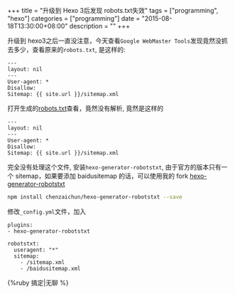 +++
title = "升级到 Hexo 3后发现 robots.txt失效"
tags = ["programming", "hexo"]
categories = ["programming"]
date = "2015-08-18T13:30:00+08:00"
description = ""
+++


升级到 hexo3之后一直没注意，今天查看`Google WebMaster Tools`发现竟然没抓去多少，查看原来的`robots.txt`, 是这样的:

```
---
layout: nil
---
User-agent: *
Disallow: 
Sitemap: {{ site.url }}/sitemap.xml 
```

打开生成的[robots.txt](/robots.txt)查看，竟然没有解析, 竟然是这样的

<!-- more -->

```
---
layout: nil
---
User-agent: *
Disallow: 
Sitemap: {{ site.url }}/sitemap.xml
```

完全没有处理这个文件, 安装`hexo-generator-robotstxt`, 由于官方的版本只有一个 sitemap，如果要添加 baidusitemap 的话，可以使用我的 fork [hexo-generator-robotstxt](https://github.com/chenzaichun/hexo-generator-robotstxt)

```sh
npm install chenzaichun/hexo-generator-robotstxt --save
```

修改`_config.yml`文件，加入

```
plugins:
- hexo-generator-robotstxt

robotstxt:
  useragent: "*"
  sitemap:
    - /sitemap.xml
    - /baidusitemap.xml
```


{%ruby 搞定|无聊 %}




<!--more-->